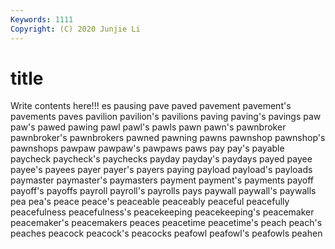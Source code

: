 ```yaml
---
Keywords: 1111
Copyright: (C) 2020 Junjie Li
---
```


# title

Write contents here!!!
es 
pausing 
pave 
paved 
pavement
pavement's 
pavements 
paves 
pavilion 
pavilion's 
pavilions 
paving 
paving's 
pavings 
paw
paw's 
pawed 
pawing 
pawl 
pawl's 
pawls 
pawn 
pawn's 
pawnbroker 
pawnbroker's
pawnbrokers 
pawned 
pawning 
pawns 
pawnshop 
pawnshop's 
pawnshops 
pawpaw 
pawpaw's 
pawpaws
paws 
pay 
pay's 
payable 
paycheck 
paycheck's 
paychecks 
payday 
payday's 
paydays
payed 
payee 
payee's 
payees 
payer 
payer's 
payers 
paying 
payload 
payload's
payloads 
paymaster 
paymaster's 
paymasters 
payment 
payment's 
payments 
payoff 
payoff's 
payoffs
payroll 
payroll's 
payrolls 
pays 
paywall 
paywall's 
paywalls 
pea 
pea's 
peace
peace's 
peaceable 
peaceably 
peaceful 
peacefully 
peacefulness 
peacefulness's 
peacekeeping 
peacekeeping's 
peacemaker
peacemaker's 
peacemakers 
peaces 
peacetime 
peacetime's 
peach 
peach's 
peaches 
peacock 
peacock's
peacocks 
peafowl 
peafowl's 
peafowls 
peahen 
